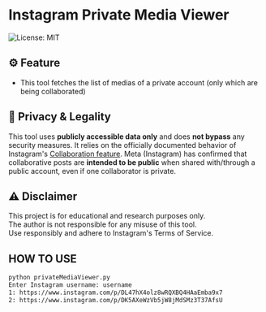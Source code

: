 # Instagram Private Media Viewer

![License: MIT](https://img.shields.io/badge/License-MIT-yellow.svg)


## ⚙️ Feature
- This tool fetches the list of medias of a private account (only which are being collaborated)


## 🔐 Privacy & Legality

This tool uses **publicly accessible data only** and does **not bypass** any security measures. It relies on the officially documented behavior of Instagram's [Collaboration feature](https://help.instagram.com/3526836317546926).
Meta (Instagram) has confirmed that collaborative posts are **intended to be public** when shared with/through a public account, even if one collaborator is private.


## ⚠️ Disclaimer

This project is for educational and research purposes only.  
The author is not responsible for any misuse of this tool.  
Use responsibly and adhere to Instagram's Terms of Service.


## HOW TO USE

```bash
python privateMediaViewer.py
Enter Instagram username: username
1: https://www.instagram.com/p/DL47hX4olz8wRQXBQ4HAaEmba9x7
2: https://www.instagram.com/p/DK5AXeWzVb5jW8jMdSMz3T37AfsU
